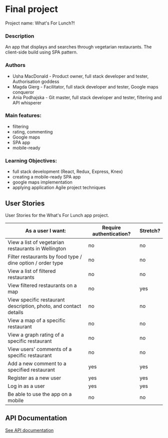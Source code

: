 # Final project

Project name: What's For Lunch?!

### Description

An app that displays and searches through vegetarian restaurants. The client-side build using SPA pattern.

### Authors

- Usha MacDonald - Product owner, full stack developer and tester, Authorisation goddess
- Magda Gierg - Facilitator, full stack developer and tester, Google maps conqueror
- Ania Podhajska - Git master, full stack developer and tester, filtering and API whisperer

### Main features:

- filtering
- rating, commenting
- Google maps
- SPA app
- mobile-ready

### Learning Objectives:

- full stack development (React, Redux, Express, Knex)
- creating a mobile-ready SPA app
- google maps implementation
- applying application Agile project techniques


## User Stories

User Stories for the What's For Lunch app project.

| As a user I want: | Require authentication? | Stretch? |
| ------ | -------- | -------- |
| View a list of vegetarian restaurants in Wellington | no | no |
| Filter restaurants by food type / dine option / order type | no | no |
| View a list of filtered restaurants | no | no |
| View filtered restaurants on a map  | no | yes |
| View specific restaurant description, photo, and contact details | no | no |
| View a map of a specific restaurant  | no | no |
| View a graph rating of a specific restaurant  | no | no |
| View users' comments of a specific restaurant | no | no |
| Add a new comment to a specified restaurant  | yes | yes |
| Register as a new user  | yes | yes |
| Log in as a user | yes | yes |
| Be able to use the app on a mobile | no | no |


## API Documentation
[See API documentation](https://github.com/KeaDreamTeam/Planning/blob/master/API-Documentation.md)
